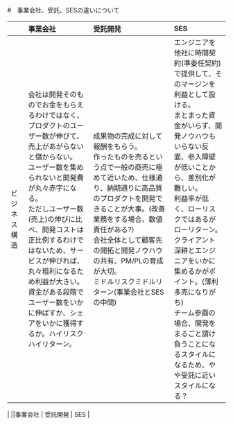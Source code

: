 #　事業会社、受託、SESの違いについて


| | 事業会社 | 受託開発 | SES |
|:---|:---|:---|:---|
|ビジネス構造|会社は開発そのものでお金をもらえるわけではなく、プロダクトのユーザー数が伸びて、売上があがらないと儲からない。<br>ユーザー数を集められないと開発費が丸々赤字になる。<br>ただしユーザー数(売上)の伸びに比べ、開発コストは正比例するわけではないため、サービスが伸びれば、丸々粗利になるため利益が大きい。<br>資金がある段階でユーザー数をいかに伸ばすか、シェアをいかに獲得するか。ハイリスクハイリターン。|成果物の完成に対して報酬をもらう。<br>作ったものを売るという点で一般の商売に極めて近いため、仕様通り、納期通りに高品質のプロダクトを開発できることが大事。(改善業務をする場合、数値責任がある?)<br>会社全体として顧客先の開拓と開発ノウハウの共有、PM/PLの育成が大切。<br>ミドルリスクミドルリターン(事業会社とSESの中間)| エンジニアを他社に時間契約(準委任契約)で提供して、そのマージンを利益として設ける。<br> まとまった資金がいらず、開発ノウハウもいらない反面、参入障壁が低いことから、差別化が難しい。<br> 利益率が低く、ローリスクではあるがローリターン。<br>クライアント深耕とエンジニアをいかに集めるかがポイント。(薄利多売になりがち)<br> チーム参画の場合、開発をまるごと請け負うことになるスタイルになるため、やや受託に近いスタイルになる？
|
||事業会社 | 受託開発 | SES |



